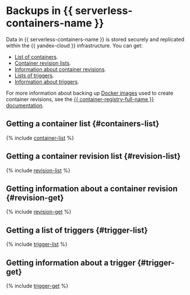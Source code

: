 # Backups in {{ serverless-containers-name }}

Data in {{ serverless-containers-name }} is stored securely and replicated within the {{ yandex-cloud }} infrastructure. You can get:
* [List of containers](#containers-list).
* [Container revision lists](#revision-list).
* [Information about container revisions](#revision-get).
* [Lists of triggers](#trigger-list).
* [Information about triggers](#trigger-get).

For more information about backing up [Docker images](../../container-registry/concepts/docker-image.md) used to create container revisions, see the [{{ container-registry-full-name }} documentation](../../container-registry/concepts/backup.md).

## Getting a container list {#containers-list}

{% include [container-list](../../_includes/serverless-containers/container-list.md) %}

## Getting a container revision list {#revision-list}

{% include [revision-list](../../_includes/serverless-containers/revision-list.md) %}

## Getting information about a container revision {#revision-get}

{% include [revision-get](../../_includes/serverless-containers/revision-get.md) %}

## Getting a list of triggers {#trigger-list}

{% include [trigger-list](../../_includes/serverless-containers/trigger-list.md) %}

## Getting information about a trigger {#trigger-get}

{% include [trigger-get](../../_includes/serverless-containers/trigger-get.md) %}
